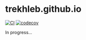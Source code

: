 # trekhleb.github.io

[![CI](https://github.com/trekhleb/trekhleb.github.io/workflows/CI/badge.svg)](https://github.com/trekhleb/trekhleb.github.io/actions?query=workflow%3ACI)
[![codecov](https://codecov.io/gh/trekhleb/trekhleb.github.io/branch/source/graph/badge.svg?token=MQ1DJEY2I5)](https://codecov.io/gh/trekhleb/trekhleb.github.io)

In progress...
